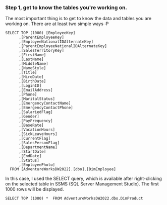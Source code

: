 ### Step 1, get to know the tables you're working on.
The most important thing is to get to know the data and tables you are working on. There are at least two simple ways :P

```
SELECT TOP (1000) [EmployeeKey]
      ,[ParentEmployeeKey]
      ,[EmployeeNationalIDAlternateKey]
      ,[ParentEmployeeNationalIDAlternateKey]
      ,[SalesTerritoryKey]
      ,[FirstName]
      ,[LastName]
      ,[MiddleName]
      ,[NameStyle]
      ,[Title]
      ,[HireDate]
      ,[BirthDate]
      ,[LoginID]
      ,[EmailAddress]
      ,[Phone]
      ,[MaritalStatus]
      ,[EmergencyContactName]
      ,[EmergencyContactPhone]
      ,[SalariedFlag]
      ,[Gender]
      ,[PayFrequency]
      ,[BaseRate]
      ,[VacationHours]
      ,[SickLeaveHours]
      ,[CurrentFlag]
      ,[SalesPersonFlag]
      ,[DepartmentName]
      ,[StartDate]
      ,[EndDate]
      ,[Status]
      ,[EmployeePhoto]
  FROM [AdventureWorksDW2022].[dbo].[DimEmployee]
```

In this case, I used the SELECT query, which is available after right-clicking on the selected table in SSMS (SQL Server Management Studio). The first 1000 rows will be displayed.

```
SELECT TOP (1000) *  FROM AdventureWorksDW2022.dbo.DimProduct
```

